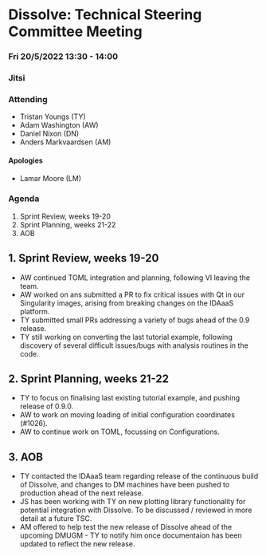 # Dissolve: Technical Steering Committee Meeting
### Fri 20/5/2022 13:30 - 14:00
### Jitsi

### Attending

- Tristan Youngs (TY)
- Adam Washington (AW)
- Daniel Nixon (DN)
- Anders Markvaardsen (AM)

#### Apologies

- Lamar Moore (LM)

### Agenda

1. Sprint Review, weeks 19-20
2. Sprint Planning, weeks 21-22
3. AOB

## 1. Sprint Review, weeks 19-20

- AW continued TOML integration and planning, following VI leaving the team.
- AW worked on ans submitted a PR to fix critical issues with Qt in our Singularity images, arising from breaking changes on the IDAaaS platform.
- TY submitted small PRs addressing a variety of bugs ahead of the 0.9 release.
- TY still working on converting the last tutorial example, following discovery of several difficult issues/bugs with analysis routines in the code.

## 2. Sprint Planning, weeks 21-22

- TY to focus on finalising last existing tutorial example, and pushing release of 0.9.0.
- AW to work on moving loading of initial configuration coordinates (#1026).
- AW to continue work on TOML, focussing on Configurations.

## 3. AOB

- TY contacted the IDAaaS team regarding release of the continuous build of Dissolve, and changes to DM machines have been pushed to production ahead of the next release.
- JS has been working with TY on new plotting library functionality for potential integration with Dissolve. To be discussed / reviewed in more detail at a future TSC.
- AM offered to help test the new release of Dissolve ahead of the upcoming DMUGM - TY to notify him once documentaion has been updated to reflect the new release.
